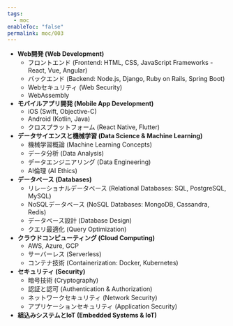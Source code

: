 ```yaml
---
tags:
  - moc
enableToc: "false"
permalink: moc/003
---
```

- **Web開発 (Web Development)**
    - フロントエンド (Frontend: HTML, CSS, JavaScript Frameworks - React, Vue, Angular)
    - バックエンド (Backend: Node.js, Django, Ruby on Rails, Spring Boot)
    - Webセキュリティ (Web Security)
    - WebAssembly
- **モバイルアプリ開発 (Mobile App Development)**
    - iOS (Swift, Objective-C)
    - Android (Kotlin, Java)
    - クロスプラットフォーム (React Native, Flutter)
- **データサイエンスと機械学習 (Data Science & Machine Learning)**
    - 機械学習概論 (Machine Learning Concepts)
    - データ分析 (Data Analysis)
    - データエンジニアリング (Data Engineering)
    - AI倫理 (AI Ethics)
- **データベース (Databases)**
    - リレーショナルデータベース (Relational Databases: SQL, PostgreSQL, MySQL)
    - NoSQLデータベース (NoSQL Databases: MongoDB, Cassandra, Redis)
    - データベース設計 (Database Design)
    - クエリ最適化 (Query Optimization)
- **クラウドコンピューティング (Cloud Computing)**
    - AWS, Azure, GCP
    - サーバーレス (Serverless)
    - コンテナ技術 (Containerization: Docker, Kubernetes)
- **セキュリティ (Security)**
    - 暗号技術 (Cryptography)
    - 認証と認可 (Authentication & Authorization)
    - ネットワークセキュリティ (Network Security)
    - アプリケーションセキュリティ (Application Security)
- **組込みシステムとIoT (Embedded Systems & IoT)**